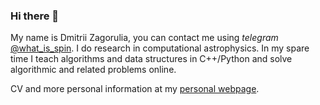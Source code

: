 ### Hi there 👋
My name is Dmitrii Zagorulia, you can contact me using _telegram_ [@what_is_spin](https://t.me/what_is_spin). I do research in computational astrophysics. In my spare time I teach algorithms and data structures in C++/Python and solve algorithmic and related problems online.

CV and more personal information at my [personal webpage](https://dimicorn.github.io).
